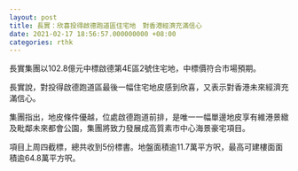 ```yaml
---
layout: post
title: 長實：欣喜投得啟德跑道區住宅地　對香港經濟充滿信心
date: 2021-02-17 18:56:57.000000000 +08:00
categories: rthk
---
```


長實集團以102.8億元中標啟德第4E區2號住宅地，中標價符合市場預期。

長實說，對投得啟德跑道區最後一幅住宅地皮感到欣喜，又表示對香港未來經濟充滿信心。

集團指出，地皮條件優越，位處啟德跑道前排，是唯一一幅單邊地皮享有維港景緻及毗鄰未來都會公園，集團將致力發展成高質素市中心海景豪宅項目。

項目上周四截標，總共收到5份標書。地盤面積逾11.7萬平方呎，最高可建樓面面積逾64.8萬平方呎。
